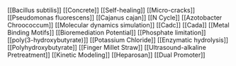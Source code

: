[[Bacillus subtilis]]
[[Concrete]]
[[Self-healing]]
[[Micro-cracks]]
[[Pseudomonas fluorescens]]
[[Cajanus cajan]]
[[N Cycle]]
[[Azotobacter Chroococcum]]
[[Molecular dynamics simulation]]
[[Cadc]]
[[Cada]]
[[Metal Binding Motifs]]
[[Bioremediation Potential]]
[[Phosphate limitation]]
[[poly(3-hydroxybutyrate)]]
[[Potassium Chloride]]
[[Enzymatic hydrolysis]]
[[Polyhydroxybutyrate]]
[[Finger Millet Straw]]
[[Ultrasound-alkaline Pretreatment]]
[[Kinetic Modeling]]
[[Heparosan]]
[[Dual Promoter]]
